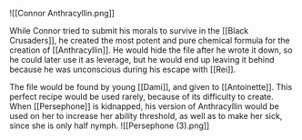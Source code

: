 ![[Connor Anthracyllin.png]]

While Connor tried to submit his morals to survive in the [[Black Crusaders]], he created the most potent and pure chemical formula for the creation of [[Anthracyllin]]. He would hide the file after he wrote it down, so he could later use it as leverage, but he would end up leaving it behind because he was unconscious during his escape with [[Rei]]. 

The file would be found by young [[Dami]], and given to [[Antoinette]]. This perfect recipe would be used rarely, because of its difficulty to create. When [[Persephone]] is kidnapped, his version of Anthracyllin would be used on her to increase her ability threshold, as well as to make her sick, since she is only half nymph.
![[Persephone (3).png]]